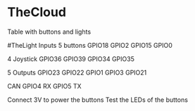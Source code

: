 # TheCloud
Table with buttons and lights

#TheLight
Inputs
5 buttons
GPIO18
GPIO2
GPIO15
GPIO0

4 Joystick
GPIO36
GPIO39
GPIO34
GPIO35

5 Outputs
GPIO23
GPIO22
GPIO1
GPIO3
GPIO21

CAN
GPIO4 RX
GPIO5 TX

Connect 3V to power the buttons
Test the LEDs of the buttons